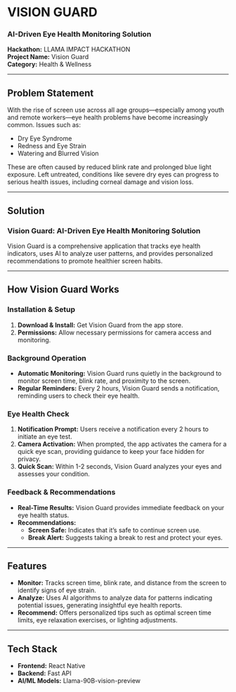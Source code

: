 
# VISION GUARD
### AI-Driven Eye Health Monitoring Solution

**Hackathon:** LLAMA IMPACT HACKATHON  
**Project Name:** Vision Guard  
**Category:** Health & Wellness  

---

## Problem Statement

With the rise of screen use across all age groups—especially among youth and remote workers—eye health problems have become increasingly common. Issues such as:

- Dry Eye Syndrome
- Redness and Eye Strain
- Watering and Blurred Vision

These are often caused by reduced blink rate and prolonged blue light exposure. Left untreated, conditions like severe dry eyes can progress to serious health issues, including corneal damage and vision loss.

---

## Solution

### Vision Guard: AI-Driven Eye Health Monitoring Solution

Vision Guard is a comprehensive application that tracks eye health indicators, uses AI to analyze user patterns, and provides personalized recommendations to promote healthier screen habits.

---

## How Vision Guard Works

### Installation & Setup

1. **Download & Install:** Get Vision Guard from the app store.
2. **Permissions:** Allow necessary permissions for camera access and monitoring.

### Background Operation

- **Automatic Monitoring:** Vision Guard runs quietly in the background to monitor screen time, blink rate, and proximity to the screen.
- **Regular Reminders:** Every 2 hours, Vision Guard sends a notification, reminding users to check their eye health.

### Eye Health Check

1. **Notification Prompt:** Users receive a notification every 2 hours to initiate an eye test.
2. **Camera Activation:** When prompted, the app activates the camera for a quick eye scan, providing guidance to keep your face hidden for privacy.
3. **Quick Scan:** Within 1-2 seconds, Vision Guard analyzes your eyes and assesses your condition.

### Feedback & Recommendations

- **Real-Time Results:** Vision Guard provides immediate feedback on your eye health status.
- **Recommendations:**
  - **Screen Safe:** Indicates that it’s safe to continue screen use.
  - **Break Alert:** Suggests taking a break to rest and protect your eyes.

---

## Features

- **Monitor:** Tracks screen time, blink rate, and distance from the screen to identify signs of eye strain.
- **Analyze:** Uses AI algorithms to analyze data for patterns indicating potential issues, generating insightful eye health reports.
- **Recommend:** Offers personalized tips such as optimal screen time limits, eye relaxation exercises, or lighting adjustments.

---

## Tech Stack

- **Frontend:** React Native
- **Backend:** Fast API
- **AI/ML Models:** Llama-90B-vision-preview



